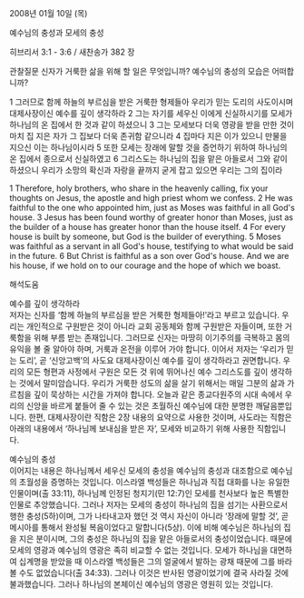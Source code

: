 2008년 01월 10일 (목)

예수님의 충성과 모세의 충성



히브리서 3:1 - 3:6 / 새찬송가 382 장


관찰질문
신자가 거룩한 삶을 위해 할 일은 무엇입니까? 
예수님의 충성의 모습은 어떠합니까? 

1 그러므로 함께 하늘의 부르심을 받은 거룩한 형제들아 우리가 믿는 도리의 사도이시며 대제사장이신 예수를 깊이 생각하라 2 그는 자기를 세우신 이에게 신실하시기를 모세가 하나님의 온 집에서 한 것과 같이 하셨으니 3 그는 모세보다 더욱 영광을 받을 만한 것이 마치 집 지은 자가 그 집보다 더욱 존귀함 같으니라 4 집마다 지은 이가 있으니 만물을 지으신 이는 하나님이시라 5 또한 모세는 장래에 말할 것을 증언하기 위하여 하나님의 온 집에서 종으로서 신실하였고 6 그리스도는 하나님의 집을 맡은 아들로서 그와 같이 하셨으니 우리가 소망의 확신과 자랑을 끝까지 굳게 잡고 있으면 우리는 그의 집이라  

1 Therefore, holy brothers, who share in the heavenly calling, fix your thoughts on Jesus, the apostle and high priest whom we confess. 2 He was faithful to the one who appointed him, just as Moses was faithful in all God's house. 3 Jesus has been found worthy of greater honor than Moses, just as the builder of a house has greater honor than the house itself. 
4 For every house is built by someone, but God is the builder of everything. 5 Moses was faithful as a servant in all God's house, testifying to what would be said in the future. 6 But Christ is faithful as a son over God's house. And we are his house, if we hold on to our courage and the hope of which we boast.

해석도움





예수를 깊이 생각하라  
저자는 신자를 ‘함께 하늘의 부르심을 받은 거룩한 형제들아!’라고 부르고 있습니다. 우리는 개인적으로 구원받은 것이 아니라 교회 공동체와 함께 구원받은 자들이며, 또한 거룩함을 위해 부름 받는 존재입니다. 그러므로 신자는 마땅히 이기주의를 극복하고 몸의 유익을 볼 줄 알아야 하며, 거룩과 온전을 이루어 가야 합니다. 이어서 저자는 ‘우리가 믿는 도리’, 곧 ‘신앙고백’의 사도요 대제사장이신 예수를 깊이 생각하라고 권면합니다. 우리의 모든 형편과 사정에서 구원은 모든 것 위에 뛰어나신 예수 그리스도를 깊이 생각하는 것에서 말미암습니다. 우리가 거룩한 성도의 삶을 살기 위해서는 매일 그분의 삶과 가르침을 깊이 묵상하는 시간을 가져야 합니다. 오늘과 같은 종교다원주의 시대 속에서 우리의 신앙을 바르게 붙들어 줄 수 있는 것은 초월하신 예수님에 대한 분명한 깨달음뿐입니다. 한편, 대제사장이란 직함은 2장 내용의 요약으로 사용한 것이며, 사도라는 직함은 아래의 내용에서 ‘하나님께 보내심을 받은 자’, 모세와 비교하기 위해 사용한 직함입니다.  

예수님의 충성  
이어지는 내용은 하나님께서 세우신 모세의 충성을 예수님의 충성과 대조함으로 예수님의 초월성을 증명하는 것입니다. 이스라엘 백성들은 하나님과 직접 대화를 나눈 유일한 인물이며(출 33:11), 하나님께 인정된 청지기(민 12:7)인 모세를 천사보다 높은 특별한 인물로 추앙했습니다. 그러나 저자는 모세의 충성이 하나님의 집을 섬기는 사환으로서 행한 충성(5하)이며, 그가 나타내고자 했던 것 역시 자신이 아니라 ‘장래에 말할 것’, 곧 메시아를 통해서 완성될 복음이었다고 말합니다(5상). 이에 비해 예수님은 하나님의 집을 지은 분이시며, 그의 충성은 하나님의 집을 맡은 아들로서의 충성이었습니다. 때문에 모세의 영광과 예수님의 영광은 족히 비교할 수 없는 것입니다. 모세가 하나님을 대면하여 십계명을 받았을 때 이스라엘 백성들은 그의 얼굴에서 발하는 광채 때문에 그를 바라볼 수도 없었습니다(출 34:33). 그러나 이것은 반사된 영광이었기에 결국 사라질 것에 불과했습니다. 그러나 하나님의 본체이신 예수님의 영광은 영원히 있는 것입니다.